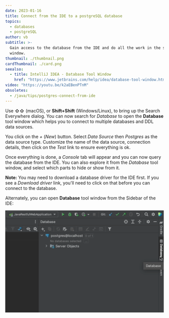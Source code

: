 ```yaml
---
date: 2023-01-16
title: Connect from the IDE to a postgreSQL database
topics:
  - databases
  - postgreSQL
author: vb
subtitle: >-
  Gain access to the database from the IDE and do all the work in the same
  window.
thumbnail: ./thumbnail.png
cardThumbnail: ./card.png
seealso:
  - title: IntelliJ IDEA - Database Tool Window
    href: "https://www.jetbrains.com/help/idea/database-tool-window.html"
video: "https://youtu.be/k2aEBenPTnM"
obsoletes:
  - /java/tips/postgres-connect-from-ide
---
```


Use **⇧⇧** (macOS), or **Shift+Shift** (Windows/Linux), to bring up the Search Everywhere dialog. You can now search for _Database_ to open the **Database** tool window which helps you to connect to multiple databases and DDL data sources.

You click on the _+_ (_New_) button. Select _Data Source_ then _Postgres_ as the data source type. Customize the name of the data source, connection details, then click on the _Test_ link to ensure everything is ok.

Once everything is done, a _Console_ tab will appear and you can now query the database from the IDE. You can also explore it from the _Database_ tool window, and select which parts to hide or show from it.

**Note:** You may need to download a database driver for the IDE first. If you see a _Download driver_ link, you'll need to click on that before you can connect to the database.

Alternately, you can open **Database** tool window from the Sidebar of the IDE:

![Open Database Tool Window from Sidebar](database-tool-from-sidebar.png)
